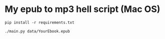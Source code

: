 # My epub to mp3 hell script (Mac OS)

`pip install -r requirements.txt`

`./main.py data/YourEbook.epub`

